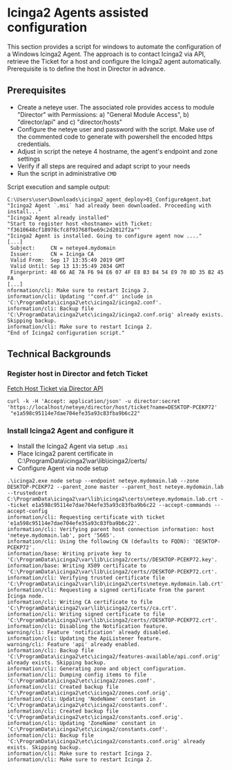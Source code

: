# Icinga2 Agents assisted configuration

This section provides a script for windows to automate the configuration of a Windows Icinga2 Agent. The approach is to contact Icinga2 via API, retrieve the Ticket for a host and configure the Icinga2 agent automatically. Prerequisite is to define the host in Director in advance.

## Prerequisites
- Create a neteye user. The associated role provides access to module "Director" with Permissions: a) "General Module Access", b) "director/api" and c) "director/hosts"
- Configure the neteye user and password with the script. Make use of the commented code to generate with powershell the encoded https credentials.
- Adjust in script the neteye 4 hostname, the agent's endpoint and zone settings
- Verify if all steps are required and adapt script to your needs
- Run the script in administrative `CMD` 


Script execution and sample output:
```
C:\Users\user\Downloads\icinga2_agent_deploy>01_ConfigureAgent.bat
"Icinga2 Agent `.msi` had already been downloaded. Proceeding with install..."
"Icinga2 Agent already installed"
"Start to register host <hostname> with Ticket: "f3610648cf18978cfc8f93768fbe69c2d2012f2a""
"Icinga2 Agent is installed. Going to configure agent now ...."
[...]
 Subject:     CN = neteye4.mydomain
 Issuer:      CN = Icinga CA
 Valid From:  Sep 17 13:35:49 2019 GMT
 Valid Until: Sep 13 13:35:49 2034 GMT
 Fingerprint: 48 66 AE 7A F6 94 E6 07 4F E8 B3 B4 54 E9 70 8D 35 B2 45 FA
[...]
nformation/cli: Make sure to restart Icinga 2.
information/cli: Updating '"conf.d"' include in 'C:\ProgramData\icinga2\etc\icinga2/icinga2.conf'.
information/cli: Backup file 'C:\ProgramData\icinga2\etc\icinga2/icinga2.conf.orig' already exists. Skipping backup.
information/cli: Make sure to restart Icinga 2.
"End of Icinga2 configuration script."
```


## Technical Backgrounds

### Register host in Director and fetch Ticket
[Fetch Host Ticket via Director API]( https://icinga.com/docs/director/latest/doc/70-REST-API/)

```
curl -k -H 'Accept: application/json' -u director:secret 'https://localhost/neteye/director/host/ticket?name=DESKTOP-PCEKP72'
 "e1a598c95114e7dae704efe35a93c83fba9b6c22" 
```

### Install Icinga2 Agent and configure it

- Install the Icinga2 Agent via setup `.msi`
- Place Icinga2 parent certificate in C:\ProgramData\icinga2\var\lib\icinga2/certs/
- Configure Agent via node setup

```
.\icinga2.exe node setup --endpoint neteye.mydomain.lab --zone DESKTOP-PCEKP72 --parent_zone master --parent_host neteye.mydomain.lab --trustedcert C:\ProgramData\icinga2\var\lib\icinga2\certs\neteye.mydomain.lab.crt --ticket e1a598c95114e7dae704efe35a93c83fba9b6c22 --accept-commands --accept-config
information/cli: Requesting certificate with ticket 'e1a598c95114e7dae704efe35a93c83fba9b6c22'.
information/cli: Verifying parent host connection information: host 'neteye.mydomain.lab', port '5665'.
information/cli: Using the following CN (defaults to FQDN): 'DESKTOP-PCEKP72'.
information/base: Writing private key to 'C:\ProgramData\icinga2\var\lib\icinga2/certs//DESKTOP-PCEKP72.key'.
information/base: Writing X509 certificate to 'C:\ProgramData\icinga2\var\lib\icinga2/certs//DESKTOP-PCEKP72.crt'.
information/cli: Verifying trusted certificate file 'C:\ProgramData\icinga2\var\lib\icinga2\certs\neteye.mydomain.lab.crt'.
information/cli: Requesting a signed certificate from the parent Icinga node.
information/cli: Writing CA certificate to file 'C:\ProgramData\icinga2\var\lib\icinga2/certs//ca.crt'.
information/cli: Writing signed certificate to file 'C:\ProgramData\icinga2\var\lib\icinga2/certs//DESKTOP-PCEKP72.crt'.
information/cli: Disabling the Notification feature.
warning/cli: Feature 'notification' already disabled.
information/cli: Updating the ApiListener feature.
warning/cli: Feature 'api' already enabled.
information/cli: Backup file 'C:\ProgramData\icinga2\etc\icinga2/features-available/api.conf.orig' already exists. Skipping backup.
information/cli: Generating zone and object configuration.
information/cli: Dumping config items to file 'C:\ProgramData\icinga2\etc\icinga2/zones.conf'.
information/cli: Created backup file 'C:\ProgramData\icinga2\etc\icinga2/zones.conf.orig'.
information/cli: Updating 'NodeName' constant in 'C:\ProgramData\icinga2\etc\icinga2/constants.conf'.
information/cli: Created backup file 'C:\ProgramData\icinga2\etc\icinga2/constants.conf.orig'.
information/cli: Updating 'ZoneName' constant in 'C:\ProgramData\icinga2\etc\icinga2/constants.conf'.
information/cli: Backup file 'C:\ProgramData\icinga2\etc\icinga2/constants.conf.orig' already exists. Skipping backup.
information/cli: Make sure to restart Icinga 2.
information/cli: Make sure to restart Icinga 2.
```
